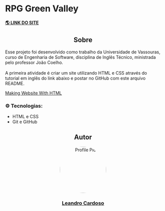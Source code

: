 # RPG Green Valley

**<a href="https://leandro-cardoso.github.io/STUDY-Vassouras-Ingles-tecnico-HTML-CSS/" target="_blank">
    🌎 LINK DO SITE
</a>**

<div align="center">
    <h2>Sobre</h2>
</div>

Esse projeto foi desenvolvido como trabalho da Universidade de Vassouras, curso de Engenharia de Software, disciplina de Inglês Técnico, ministrada pelo professor João Coelho.<br><br>
A primeira atividade é criar um site utilizando HTML e CSS através do tutorial em inglês do link abaixo e postar no GitHub com este arquivo README.

<p>
    <a href="https://www.hostinger.com/tutorials/making-website-with-html" target="_blank">
        Making Website With HTML
    </a>
</p>

### ⚙️ Tecnologias:
* HTML e CSS
* Git e GitHub

<div align="center">
    <h2>Autor</h2>
    <a href="https://github.com/Leandro-Cardoso" target="_blank">
        <img src="https://avatars.githubusercontent.com/u/41876952?v=4" alt="Profile Pic" width="150" style="border-radius: 50%"/>
        <h3>Leandro Cardoso</h3>
    </a>
</div>
